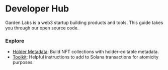 # Developer Hub

Garden Labs is a web3 startup building products and tools. This guide takes you through our open source code.

### Explore

- <a href="/pages/holder-metadata/introduction">Holder Metadata</a>: Build NFT collections with holder-editable metadata.
- <a href="/pages/toolkit/introduction">Toolkit</a>: Helpful instructions to add to Solana transactions for atomicity purposes.
